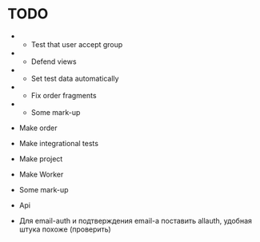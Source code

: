 # TODO

- + Test that user accept group
- + Defend views
- + Set test data automatically
- + Fix order fragments
- + Some mark-up
- Make order
- Make integrational tests
- Make project
- Make Worker
- Some mark-up
- Api

- Для email-auth и подтверждения email-a поставить allauth, удобная штука похоже (проверить)

